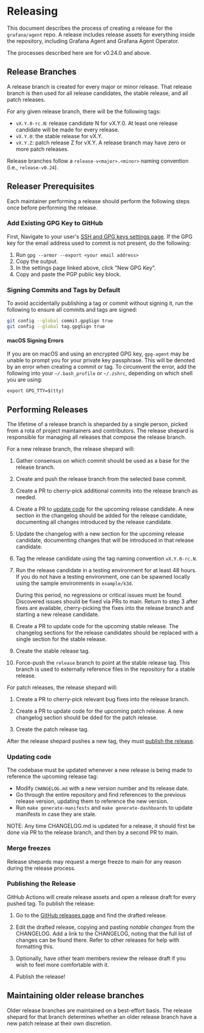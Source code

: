# Releasing

This document describes the process of creating a release for the
`grafana/agent` repo. A release includes release assets for everything inside
the repository, including Grafana Agent and Grafana Agent Operator.

The processes described here are for v0.24.0 and above.

## Release Branches

A release branch is created for every major or minor release. That release
branch is then used for all release candidates, the stable release, and all
patch releases.

For any given release branch, there will be the following tags:

* `vX.Y.0-rc.N`: release candidate N for vX.Y.0. At least one release candidate
  will be made for every release.
* `vX.Y.0`: the stable release for vX.Y.
* `vX.Y.Z`: patch release Z for vX.Y. A release branch may have zero or more
  patch releases.

Release branches follow a `release-v<major>.<minor>` naming convention (i.e.,
`release-v0.24`).

## Releaser Prerequisites

Each maintainer performing a release should perform the following steps once
before performing the release.

### Add Existing GPG Key to GitHub

First, Navigate to your user's
[SSH and GPG keys settings page](https://github.com/settings/keys). If the GPG
key for the email address used to commit is not present, do the following:

1. Run `gpg --armor --export <your email address>`
2. Copy the output.
3. In the settings page linked above, click "New GPG Key".
4. Copy and paste the PGP public key block.

### Signing Commits and Tags by Default

To avoid accidentally publishing a tag or commit without signing it, run the
following to ensure all commits and tags are signed:

```bash
git config --global commit.gpgSign true
git config --global tag.gpgSign true
```

#### macOS Signing Errors

If you are on macOS and using an encrypted GPG key, `gpg-agent` may be unable
to prompt you for your private key passphrase. This will be denoted by an error
when creating a commit or tag. To circumvent the error, add the following into
your `~/.bash_profile` or `~/.zshrc`, depending on which shell you are using:

```
export GPG_TTY=$(tty)
```

## Performing Releases

The lifetime of a release branch is sheparded by a single person, picked from a
rota of project maintainers and contributors. The release shepard is
responsible for managing all releases that compose the release branch.

For a new release branch, the release shepard will:

1. Gather consensus on which commit should be used as a base for the release
   branch.

2. Create and push the release branch from the selected base commit.

3. Create a PR to cherry-pick additional commits into the release branch as
   needed.

4. Create a PR to [update code](#updating-code) for the upcoming release
   candidate. A new section in the changelog should be added for the release
   candidate, documenting all changes introduced by the release candidate.

4. Update the changelog with a new section for the upcoming release candidate,
   documenting changes that will be introduced in that release candidate.

5. Tag the release candidate using the tag naming convention `vX.Y.0-rc.N`.

6. Run the release candidate in a testing environment for at least 48 hours. If
   you do not have a testing environment, one can be spawned locally using the
   sample environments in `example/k3d`.

   During this period, no regressions or critical issues must be found.
   Discovered issues should be fixed via PRs to main. Return to step 3 after
   fixes are available, cherry-picking the fixes into the release branch and
   starting a new release candidate.

7. Create a PR to update code for the upcoming stable release. The changelog
   sections for the release candidates should be replaced with a single section
   for the stable release.

8. Create the stable release tag.

9. Force-push the `release` branch to point at the stable release tag. This
   branch is used to externally reference files in the repository for a stable
   release.

For patch releases, the release shepard will:

1. Create a PR to cherry-pick relevant bug fixes into the release branch.

2. Create a PR to update code for the upcoming patch release. A new changelog
   section should be dded for the patch release.

3. Create the patch release tag.

After the release shepard pushes a new tag, they must [publish the release](#publishing-the-release).

### Updating code

The codebase must be updated whenever a new release is being made to reference
the upcoming release tag:

* Modify `CHANGELOG.md` with a new version number and its release date.
* Go through the entire repository and find references to the previous release
  version, updating them to reference the new version.
* Run `make generate-manifests` and `make generate-dashboards` to update
  manifests in case they are stale.

NOTE: Any time CHANGELOG.md is updated for a release, it should first be done
via PR to the release branch, and then by a second PR to main.

### Merge freezes

Release shepards may request a merge freeze to main for any reason during the
release process.

### Publishing the Release

GitHub Actions will create release assets and open a release draft for every
pushed tag. To publish the release:

1. Go to the [GitHub releases page](https://github.com/grafana/agent/releases)
   and find the drafted release.

2. Edit the drafted release, copying and pasting *notable changes* from the
   CHANGELOG. Add a link to the CHANGELOG, noting that the full list of changes
   can be found there. Refer to other releases for help with formatting this.

3. Optionally, have other team members review the release draft if you wish
   to feel more comfortable with it.

4. Publish the release!

## Maintaining older release branches

Older release branches are maintained on a best-effort basis. The release
shepard for that branch determines whether an older release branch have a new
patch release at their own discretion.
